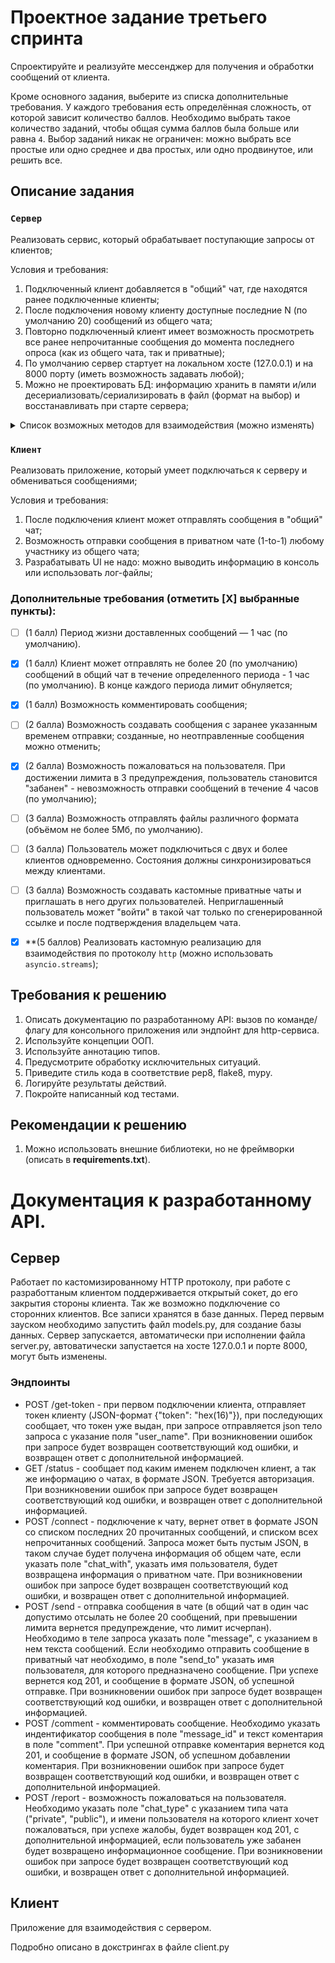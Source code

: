 # Проектное задание третьего спринта

Спроектируйте и реализуйте мессенджер для получения и обработки сообщений от клиента.

Кроме основного задания, выберите из списка дополнительные требования.
У каждого требования есть определённая сложность, от которой зависит количество баллов.
Необходимо выбрать такое количество заданий, чтобы общая сумма баллов была больше или равна `4`.
Выбор заданий никак не ограничен: можно выбрать все простые или одно среднее и два простых, или одно продвинутое, или решить все.



## Описание задания

### `Сервер`

Реализовать сервис, который обрабатывает поступающие запросы от клиентов;

Условия и требования:
1. Подключенный клиент добавляется в "общий" чат, где находятся ранее подключенные клиенты;
2. После подключения новому клиенту доступные последние N (по умолчанию 20) сообщений из общего чата;
3. Повторно подключенный клиент имеет возможность просмотреть все ранее непрочитанные сообщения до момента последнего опроса (как из общего чата, так и приватные);
4. По умолчанию сервер стартует на локальном хосте (127.0.0.1) и на 8000 порту (иметь возможность задавать любой);
5. Можно не проектировать БД: информацию хранить в памяти и/или десериализовать/сериализировать в файл (формат на выбор) и восстанавливать при старте сервера;


<details>
<summary> Список возможных методов для взаимодействия (можно изменять) </summary>

1. Подключиться к общему чату
```python
POST /connect
```

2. Получить статус и информацию о чатах
```python
GET /status
```

3. Отправить сообщение в общий чат или определенному пользователю в приватный чат
```python
POST /send
```
</details>


### `Клиент`

Реализовать приложение, который умеет подключаться к серверу и обмениваться сообщениями;

Условия и требования:
1. После подключения клиент может отправлять сообщения в "общий" чат;
2. Возможность отправки сообщения  в приватном чате (1-to-1) любому участнику из общего чата;
3. Разрабатывать UI не надо: можно выводить информацию в консоль или использовать лог-файлы;


### Дополнительные требования (отметить [Х] выбранные пункты):

- [ ] (1 балл) Период жизни доставленных сообщений — 1 час (по умолчанию).
- [X] (1 балл) Клиент может отправлять не более 20 (по умолчанию) сообщений в общий чат в течение определенного периода - 1 час (по умолчанию). В конце каждого периода лимит обнуляется;
- [X] (1 балл) Возможность комментировать сообщения;
- [ ] (2 балла) Возможность создавать сообщения с заранее указанным временем отправки; созданные, но неотправленные сообщения можно отменить;
- [X] (2 балла) Возможность пожаловаться на пользователя. При достижении лимита в 3 предупреждения, пользователь становится "забанен" - невозможность отправки сообщений в течение 4 часов (по умолчанию);
- [ ] (3 балла) Возможность отправлять файлы различного формата (объёмом не более 5Мб, по умолчанию).
- [ ] (3 балла) Пользователь может подключиться с двух и более клиентов одновременно. Состояния должны синхронизироваться между клиентами.
- [ ] (3 балла) Возможность создавать кастомные приватные чаты и приглашать в него других пользователей. Неприглашенный пользователь может "войти" в такой чат только по сгенерированной ссылке и после подтверждения владельцем чата. 
- [X] **(5 баллов) Реализовать кастомную реализацию для взаимодействия по протоколу `http` (можно использовать `asyncio.streams`);


## Требования к решению

1. Описать документацию по разработанному API: вызов по команде/флагу для консольного приложения или эндпойнт для http-сервиса.
2. Используйте концепции ООП.
3. Используйте аннотацию типов.
4. Предусмотрите обработку исключительных ситуаций.
5. Приведите стиль кода в соответствие pep8, flake8, mypy.
6. Логируйте результаты действий. 
7. Покройте написанный код тестами.


## Рекомендации к решению

1. Можно использовать внешние библиотеки, но не фреймворки (описать в **requirements.txt**).

# Документация к разработанному API.

## Сервер

Работает по кастомизированному HTTP протоколу, при работе с разработтаным клиентом поддерживается открытый сокет, до его закрытия стороны клиента. Так же возможно подключение со сторонних клиентов. Все записи хранятся в базе данных. Перед первым зауском необходимо запустить файл models.py, для создание базы данных. Сервер запускается, автоматически при исполнении файла server.py, автоватически запустается на хосте 127.0.0.1 и порте 8000, могут быть изменены.

### Эндпоинты

-  POST /get-token - при первом подключении клиента, отправляет токен клиенту (JSON-формат {"token": "hex(16)"}), при последующих сообщает, что токен уже выдан, при запросе отправляется json тело запроса с указание поля "user_name". При возникновении  ошибок при запросе будет возвращен соответствующий код ошибки, и возвращен ответ с дополнительной информацией.
- GET /status - сообщает под каким именем подключен клиент, а так же информацию о чатах, в формате JSON. Требуется авторизация. При возникновении  ошибок при запросе будет возвращен соответствующий код ошибки, и возвращен ответ с дополнительной информацией. 
- POST /connect - подключение к чату, вернет ответ в формате JSON со списком последних 20 прочитанных сообщений, и списком всех непрочитанных сообщений. Запроса может быть пустым JSON, в таком случае будет получена информация об общем чате, если указать поле "chat_with", указать имя пользователя, будет возвращена информация о приватном чате. При возникновении  ошибок при запросе будет возвращен соответствующий код ошибки, и возвращен ответ с дополнительной информацией.
- POST /send - отправка сообщения в чате (в общий чат в один час допустимо отсылать не более 20 сообщений, при превышении лимита вернется предупреждение, что лимит исчерпан). Необходимо в теле запроса указать поле "message", с указанием в нем текста сообщений. Если необходимо отправить сообщение в приватный чат необходимо, в поле "send_to" указать имя пользователя, для которого предназначено сообщение. При успехе вернется код 201, и сообщение в формате JSON, об успешной отправке. При возникновении  ошибок при запросе будет возвращен соответствующий код ошибки, и возвращен ответ с дополнительной информацией.
- POST /comment - комментировать сообщение. Необходимо указать индентификатор сообщения в поле "message_id" и текст коментария в поле "comment". При успешной отправке коментария вернется код 201, и сообщение в формате JSON, об успешном добавлении коментария. При возникновении  ошибок при запросе будет возвращен соответствующий код ошибки, и возвращен ответ с дополнительной информацией.
- POST /report - возможность пожаловаться на пользователя. Необходимо указать поле "chat_type" с указанием типа чата ("private", "public"), и имени пользователя на которого клиент хочет пожаловаться, при успехе жалобы, будет возвращен код 201, с дополнительной информацией, если пользователь уже забанен будет возвращено информационное сообщение. При возникновении  ошибок при запросе будет возвращен соответствующий код ошибки, и возвращен ответ с дополнительной информацией.

## Клиент

Приложение для взаимодействия с сервером.

Подробно описано в докстрингах в файле client.py


